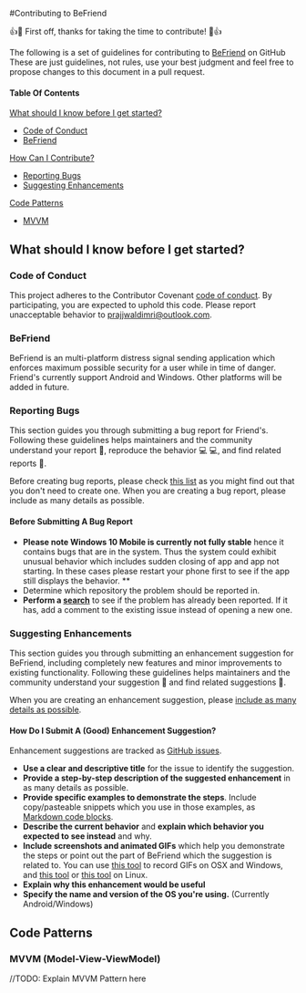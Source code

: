 #Contributing to BeFriend

:+1::tada: First off, thanks for taking the time to contribute! :tada::+1:

The following is a set of guidelines for contributing to [BeFriend](https://github.com/prajjwaldimri/Friend-App) on GitHub
These are just guidelines, not rules, use your best judgment and feel free to propose changes to this document in a pull request.

#### Table Of Contents

[What should I know before I get started?](#what-should-i-know-before-i-get-started)
  * [Code of Conduct](#code-of-conduct)
  * [BeFriend](#befriend)

[How Can I Contribute?](#how-can-i-contribute)
  * [Reporting Bugs](#reporting-bugs)
  * [Suggesting Enhancements](#suggesting-enhancements)
  

[Code Patterns](#code-patterns)
  * [MVVM](#model-view-viewmodel)
  

## What should I know before I get started?

### Code of Conduct

This project adheres to the Contributor Covenant [code of conduct](CODE_OF_CONDUCT.md).
By participating, you are expected to uphold this code.
Please report unacceptable behavior to [prajjwaldimri@outlook.com](mailto:prajjwaldimri@outlook.com).

### BeFriend

BeFriend is an multi-platform distress signal sending application which enforces maximum possible security for a user while in time of danger. Friend's currently support Android and Windows. Other platforms will be added in future.

### Reporting Bugs

This section guides you through submitting a bug report for Friend's. Following these guidelines helps maintainers and the community understand your report :pencil:, reproduce the behavior :computer: :computer:, and find related reports :mag_right:.

Before creating bug reports, please check [this list](#before-submitting-a-bug-report) as you might find out that you don't need to create one. When you are creating a bug report, please include as many details as possible.

#### Before Submitting A Bug Report

* **Please note Windows 10 Mobile is currently not fully stable** hence it contains bugs that are in the system. Thus the system could exhibit unusual behavior which includes sudden closing of app and app not starting. In these cases please restart your phone first to see if the app still displays the behavior. **
* Determine which repository the problem should be reported in.
* **Perform a [search](https://github.com/prajjwaldimri/Friend-App/issues)** to see if the problem has already been reported. If it has, add a comment to the existing issue instead of opening a new one.

### Suggesting Enhancements

This section guides you through submitting an enhancement suggestion for BeFriend, including completely new features and minor improvements to existing functionality. Following these guidelines helps maintainers and the community understand your suggestion :pencil: and find related suggestions :mag_right:.

When you are creating an enhancement suggestion, please [include as many details as possible](#how-do-i-submit-a-good-enhancement-suggestion).

#### How Do I Submit A (Good) Enhancement Suggestion?

Enhancement suggestions are tracked as [GitHub issues](https://guides.github.com/features/issues/).

* **Use a clear and descriptive title** for the issue to identify the suggestion.
* **Provide a step-by-step description of the suggested enhancement** in as many details as possible.
* **Provide specific examples to demonstrate the steps**. Include copy/pasteable snippets which you use in those examples, as [Markdown code blocks](https://help.github.com/articles/markdown-basics/#multiple-lines).
* **Describe the current behavior** and **explain which behavior you expected to see instead** and why.
* **Include screenshots and animated GIFs** which help you demonstrate the steps or point out the part of BeFriend which the suggestion is related to. You can use [this tool](http://www.cockos.com/licecap/) to record GIFs on OSX and Windows, and [this tool](https://github.com/colinkeenan/silentcast) or [this tool](https://github.com/GNOME/byzanz) on Linux.
* **Explain why this enhancement would be useful**
* **Specify the name and version of the OS you're using.** (Currently Android/Windows)


## Code Patterns

### MVVM (Model-View-ViewModel)

//TODO: Explain MVVM Pattern here

